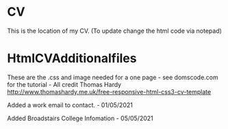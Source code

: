 # CV
This is the location of my CV. (To update change the html code via notepad)
# HtmlCVAdditionalfiles
These are the .css and image needed for a one page  - see domscode.com for the tutorial - All credit Thomas Hardy http://www.thomashardy.me.uk/free-responsive-html-css3-cv-template

Added a work email to contact. - 01/05/2021

Added Broadstairs College Infomation - 05/05/2021